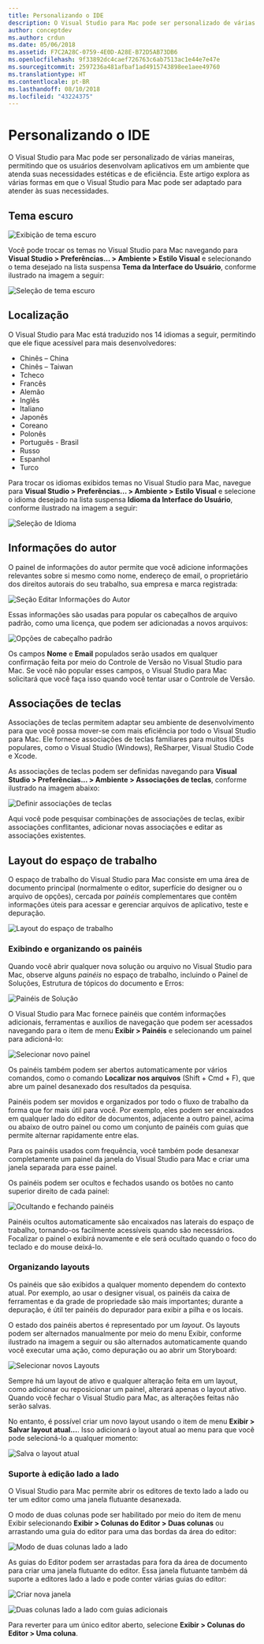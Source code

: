 ```yaml
---
title: Personalizando o IDE
description: O Visual Studio para Mac pode ser personalizado de várias maneiras, permitindo que os usuários desenvolvam aplicativos em um ambiente que atenda tanto suas necessidades estéticas quanto de eficiência. Este tópico explora as várias formas em que o Visual Studio para Mac pode ser adaptado para atender às suas necessidades.
author: conceptdev
ms.author: crdun
ms.date: 05/06/2018
ms.assetid: F7C2A28C-0759-4E0D-A28E-B72D5AB73DB6
ms.openlocfilehash: 9f33892dc4caef726763c6ab7513ac1e44e7e47e
ms.sourcegitcommit: 2597236a481afbaf1ad4915743898ee1aee49760
ms.translationtype: HT
ms.contentlocale: pt-BR
ms.lasthandoff: 08/10/2018
ms.locfileid: "43224375"
---
```

# <a name="customizing-the-ide"></a>Personalizando o IDE

O Visual Studio para Mac pode ser personalizado de várias maneiras, permitindo que os usuários desenvolvam aplicativos em um ambiente que atenda suas necessidades estéticas e de eficiência. Este artigo explora as várias formas em que o Visual Studio para Mac pode ser adaptado para atender às suas necessidades.

## <a name="dark-theme"></a>Tema escuro

![Exibição de tema escuro](media/customizing-the-ide-image7a.png)

Você pode trocar os temas no Visual Studio para Mac navegando para **Visual Studio > Preferências... > Ambiente > Estilo Visual** e selecionando o tema desejado na lista suspensa **Tema da Interface do Usuário**, conforme ilustrado na imagem a seguir:

 ![Seleção de tema escuro](media/customizing-the-ide-image7b.png)

## <a name="localization"></a>Localização

O Visual Studio para Mac está traduzido nos 14 idiomas a seguir, permitindo que ele fique acessível para mais desenvolvedores:

* Chinês – China
* Chinês – Taiwan
* Tcheco
* Francês
* Alemão
* Inglês
* Italiano
* Japonês
* Coreano
* Polonês
* Português - Brasil
* Russo
* Espanhol
* Turco

Para trocar os idiomas exibidos temas no Visual Studio para Mac, navegue para **Visual Studio > Preferências... > Ambiente > Estilo Visual** e selecione o idioma desejado na lista suspensa **Idioma da Interface do Usuário**, conforme ilustrado na imagem a seguir:


![Seleção de Idioma](media/customizing-the-ide-image11a.png)

## <a name="author-information"></a>Informações do autor

O painel de informações do autor permite que você adicione informações relevantes sobre si mesmo como nome, endereço de email, o proprietário dos direitos autorais do seu trabalho, sua empresa e marca registrada:

 ![Seção Editar Informações do Autor](media/customizing-the-ide-image9a.png)

Essas informações são usadas para popular os cabeçalhos de arquivo padrão, como uma licença, que podem ser adicionadas a novos arquivos:

 ![Opções de cabeçalho padrão](media/customizing-the-ide-image8a.png)


Os campos **Nome** e **Email** populados serão usados em qualquer confirmação feita por meio do Controle de Versão no Visual Studio para Mac. Se você não popular esses campos, o Visual Studio para Mac solicitará que você faça isso quando você tentar usar o Controle de Versão.

## <a name="key-bindings"></a>Associações de teclas

Associações de teclas permitem adaptar seu ambiente de desenvolvimento para que você possa mover-se com mais eficiência por todo o Visual Studio para Mac. Ele fornece associações de teclas familiares para muitos IDEs populares, como o Visual Studio (Windows), ReSharper, Visual Studio Code e Xcode.

As associações de teclas podem ser definidas navegando para **Visual Studio > Preferências... > Ambiente > Associações de teclas**, conforme ilustrado na imagem abaixo:

 ![Definir associações de teclas](media/customizing-the-ide-image10a.png)

Aqui você pode pesquisar combinações de associações de teclas, exibir associações conflitantes, adicionar novas associações e editar as associações existentes.

## <a name="workspace-layout"></a>Layout do espaço de trabalho

O espaço de trabalho do Visual Studio para Mac consiste em uma área de documento principal (normalmente o editor, superfície do designer ou o arquivo de opções), cercada por *painéis* complementares que contêm informações úteis para acessar e gerenciar arquivos de aplicativo, teste e depuração.

 ![Layout do espaço de trabalho](media/customizing-the-ide-image1a.png)

### <a name="viewing-and-arranging-pads"></a>Exibindo e organizando os painéis

Quando você abrir qualquer nova solução ou arquivo no Visual Studio para Mac, observe alguns *painéis* no espaço de trabalho, incluindo o Painel de Soluções, Estrutura de tópicos do documento e Erros:

![Painéis de Solução](media/customizing-the-ide-image2a.png)

O Visual Studio para Mac fornece painéis que contém informações adicionais, ferramentas e auxílios de navegação que podem ser acessados navegando para o item de menu **Exibir > Painéis** e selecionando um painel para adicioná-lo:

 ![Selecionar novo painel](media/customizing-the-ide-image3a.png)

Os painéis também podem ser abertos automaticamente por vários comandos, como o comando **Localizar nos arquivos** (Shift + Cmd + F), que abre um painel desanexado dos resultados da pesquisa.

Painéis podem ser movidos e organizados por todo o fluxo de trabalho da forma que for mais útil para você. Por exemplo, eles podem ser encaixados em qualquer lado do editor de documentos, adjacente a outro painel, acima ou abaixo de outro painel ou como um conjunto de painéis com guias que permite alternar rapidamente entre elas.

Para os painéis usados com frequência, você também pode desanexar completamente um painel da janela do Visual Studio para Mac e criar uma janela separada para esse painel.

Os painéis podem ser ocultos e fechados usando os botões no canto superior direito de cada painel:

![Ocultando e fechando painéis](media/customizing-the-ide-image5a.png)

Painéis ocultos automaticamente são encaixados nas laterais do espaço de trabalho, tornando-os facilmente acessíveis quando são necessários. Focalizar o painel o exibirá novamente e ele será ocultado quando o foco do teclado e do mouse deixá-lo.


### <a name="organizing-layouts"></a>Organizando layouts

Os painéis que são exibidos a qualquer momento dependem do contexto atual. Por exemplo, ao usar o designer visual, os painéis da caixa de ferramentas e da grade de propriedade são mais importantes; durante a depuração, é útil ter painéis do depurador para exibir a pilha e os locais.

O estado dos painéis abertos é representado por um *layout*. Os layouts podem ser alternados manualmente por meio do menu Exibir, conforme ilustrado na imagem a seguir ou são alternados automaticamente quando você executar uma ação, como depuração ou ao abrir um Storyboard:

![Selecionar novos Layouts](media/customizing-the-ide-image6b.png)

Sempre há um layout de ativo e qualquer alteração feita em um layout, como adicionar ou reposicionar um painel, alterará apenas o layout ativo. Quando você fechar o Visual Studio para Mac, as alterações feitas não serão salvas.


No entanto, é possível criar um novo layout usando o item de menu **Exibir > Salvar layout atual...**. Isso adicionará o layout atual ao menu para que você pode selecioná-lo a qualquer momento:

![Salva o layout atual](media/customizing-the-ide-image6a.png)

### <a name="side-by-side-editing-support"></a>Suporte à edição lado a lado

O Visual Studio para Mac permite abrir os editores de texto lado a lado ou ter um editor como uma janela flutuante desanexada.

O modo de duas colunas pode ser habilitado por meio do item de menu Exibir selecionando **Exibir > Colunas do Editor > Duas colunas** ou arrastando uma guia do editor para uma das bordas da área do editor:

 ![Modo de duas colunas lado a lado](media/customizing-the-ide-sbs.png)

As guias do Editor podem ser arrastadas para fora da área de documento para criar uma janela flutuante do editor. Essa janela flutuante também dá suporte a editores lado a lado e pode conter várias guias do editor:

 ![Criar nova janela](media/customizing-the-ide-sbs1.png)

 ![Duas colunas lado a lado com guias adicionais](media/customizing-the-ide-sbs2.png)

Para reverter para um único editor aberto, selecione **Exibir > Colunas do Editor > Uma coluna**.
